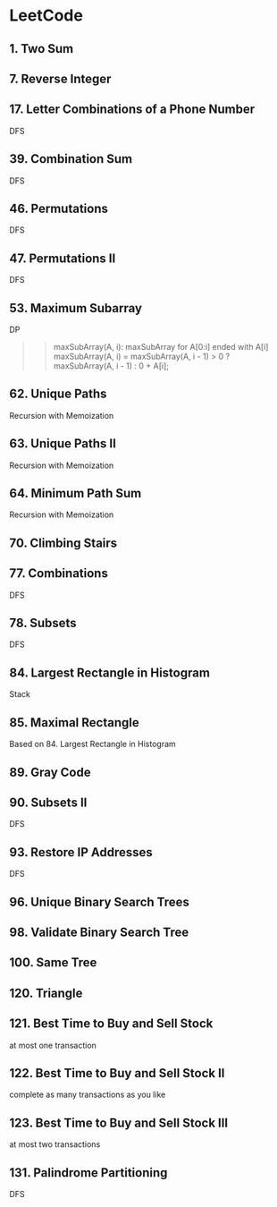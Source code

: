 # LeetCode

## 1. Two Sum

## 7. Reverse Integer

## 17. Letter Combinations of a Phone Number

DFS

## 39. Combination Sum

DFS

## 46. Permutations

DFS

## 47. Permutations II

DFS

## 53. Maximum Subarray

DP

>> maxSubArray(A, i): maxSubArray for A[0:i] ended with A[i]
>> maxSubArray(A, i) = maxSubArray(A, i - 1) > 0 ? maxSubArray(A, i - 1) : 0 + A[i];

## 62. Unique Paths

Recursion with Memoization

## 63. Unique Paths II

Recursion with Memoization

## 64. Minimum Path Sum

Recursion with Memoization

## 70. Climbing Stairs

## 77. Combinations

DFS

## 78. Subsets

DFS

## 84. Largest Rectangle in Histogram

Stack

## 85. Maximal Rectangle

Based on 84. Largest Rectangle in Histogram

## 89. Gray Code

## 90. Subsets II

DFS

## 93. Restore IP Addresses

DFS

## 96. Unique Binary Search Trees

## 98. Validate Binary Search Tree

## 100. Same Tree

## 120. Triangle

## 121. Best Time to Buy and Sell Stock

at most one transaction

## 122. Best Time to Buy and Sell Stock II

complete as many transactions as you like

## 123. Best Time to Buy and Sell Stock III

at most two transactions

## 131. Palindrome Partitioning

DFS